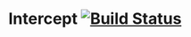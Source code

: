 # Intercept [![Build Status](https://travis-ci.org/helium/intercept.svg?branch=master)](https://travis-ci.org/helium/intercept)
